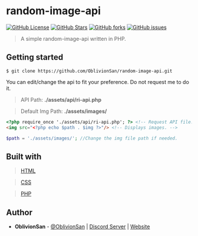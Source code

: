# random-image-api
[![GitHub License](https://img.shields.io/github/license/OblivionSan/random-image-api.svg?style=flat-square)](https://github.com/OblivionSan/random-image-api/blob/master/LICENSE)
[![GitHub Stars](https://img.shields.io/github/stars/OblivionSan/random-image-api.svg?style=flat-square)](https://github.com/OblivionSan/random-image-api/stargazers)
[![GitHub forks](https://img.shields.io/github/forks/OblivionSan/random-image-api.svg?style=flat-square)](https://github.com/OblivionSan/random-image-api/network)
[![GitHub issues](https://img.shields.io/github/issues/OblivionSan/random-image-api.svg?style=flat-square)](https://github.com/OblivionSan/random-image-api/issues)

> A simple random-image-api written in PHP.

## Getting started

```
$ git clone https://github.com/OblivionSan/random-image-api.git
```


You can edit/change the api to fit your preference. Do not request me to do it.

> API Path: **./assets/api/ri-api.php**

> Default Img Path: **./assets/images/**

```html
<?php require_once './assets/api/ri-api.php'; ?> <!-- Request API file. -->
<img src="<?php echo $path . $img ?>"/> <!-- Displays images. -->
```
```php
$path = './assets/images/'; //Change the img file path if needed.
```
## Built with
> [HTML](http://devdocs.io/html/)

> [CSS](http://devdocs.io/css/)

> [PHP](http://devdocs.io/php/)

## Author
- **OblivionSan** - [@OblivionSan](https://twitter.com/OblivionSan) | [Discord Server](https://discord.gg/kxNeGRC) | [Website](https://oblivionsan.tk)